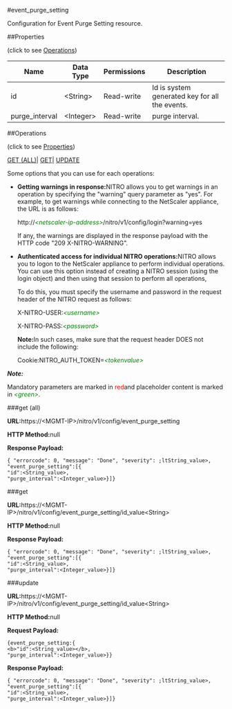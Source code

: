 #event_purge_setting

Configuration for Event Purge Setting resource.


##Properties 
<span>(click to see [Operations](#opera))</span>


<table><thead><tr><th>Name</th><th>Data Type</th><th>Permissions</th><th>Description</th></tr></thead><tbody><tr><td>id</td><td>&lt;String></td><td>Read-write</td><td>Id is system generated key for all the events.</td></tr><tr><td>purge_interval</td><td>&lt;Integer></td><td>Read-write</td><td>purge interval.</td></tr></tbody></table>
##Operations 
<span>(click to see [Properties](#prope))</span>


[GET (ALL)](#get-)| [GET]()| [UPDATE](#u)


Some options that you can use for each operations:
<ul><li><p><b>Getting warnings in response:</b>NITRO allows you to get warnings in an operation by specifying the "warning" query parameter as "yes". For example, to get warnings while connecting to the NetScaler appliance, the URL is as follows:</p><p>http://<span style="color:green;font-style:italic;">&lt;netscaler-ip-address&gt;</span>/nitro/v1/config/login?warning=yes</p><p>If any, the warnings are displayed in the response payload with the HTTP code "209 X-NITRO-WARNING".</p></li><li><p><b>Authenticated access for individual NITRO operations:</b>NITRO allows you to logon to the NetScaler appliance to perform individual operations. You can use this option instead of creating a NITRO session (using the login object) and then using that session to perform all operations,</p><p>To do this, you must specify the username and password in the request header of the NITRO request as follows:</p><p>X-NITRO-USER:<span style="color:green;font-style:italic;">&lt;username&gt;</span></p><p>X-NITRO-PASS:<span style="color:green;font-style:italic;">&lt;password&gt;</span></p><p><b>Note:</b>In such cases, make sure that the request header DOES not include the following:</p><p>Cookie:NITRO_AUTH_TOKEN=<span style="color:green;font-style:italic;">&lt;tokenvalue&gt;</span></p></li></ul>



***Note:*** 
Mandatory parameters are marked in <span style="color:#FF0000;">red</span>and placeholder content is marked in <span style="color:green;font-style:italic">&lt;green&gt;</span>.

###get (all)



<b>URL:</b>https://&lt;MGMT-IP&gt;/nitro/v1/config/event_purge_setting
<b>HTTP Method:</b>null
<b>Response Payload: </b>```{ "errorcode": 0, "message": "Done", "severity": ;ltString_value>, "event_purge_setting":[{"id":<String_value>,"purge_interval":<Integer_value>}]}```



###get



<b>URL:</b>https://&lt;MGMT-IP&gt;/nitro/v1/config/event_purge_setting/id_value&lt;String&gt;
<b>HTTP Method:</b>null
<b>Response Payload: </b>```{ "errorcode": 0, "message": "Done", "severity": ;ltString_value>, "event_purge_setting":[{"id":<String_value>,"purge_interval":<Integer_value>}]}```



###update



<b>URL:</b>https://&lt;MGMT-IP&gt;/nitro/v1/config/event_purge_setting/id_value&lt;String&gt;
<b>HTTP Method:</b>null
<b>Request Payload: </b>```{event_purge_setting:{<b>"id":<String_value></b>,"purge_interval":<Integer_value>}}```
<b>Response Payload: </b>```{ "errorcode": 0, "message": "Done", "severity": ;ltString_value>, "event_purge_setting":[{"id":<String_value>,"purge_interval":<Integer_value>}]}```



